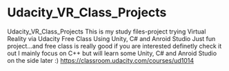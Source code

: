 # Udacity_VR_Class_Projects
Udacity_VR_Class_Projects
This is my study files-project trying Virtual Reality via Udacity Free Class
Using Unity, C# and Anroid Studio
Just fun project...and free class is really good if you are interested definetly check it out
I mainly focus on C++ but will learn some Unity, C# and Anroid Studio on the side later :)
https://classroom.udacity.com/courses/ud1014
